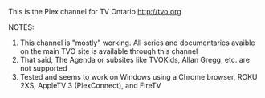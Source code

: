 This is the Plex channel for TV Ontario http://tvo.org

NOTES:
1. This channel is "mostly" working. All series and documentaries avaible on the main TVO site is available through this channel
2. That said, The Agenda or subsites like TVOKids, Allan Gregg, etc. are not supported
3. Tested and seems to work on Windows using a Chrome browser, ROKU 2XS, AppleTV 3 (PlexConnect), and FireTV
